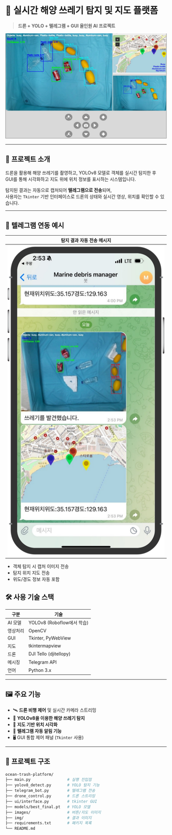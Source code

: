 # 🌊 실시간 해양 쓰레기 탐지 및 지도 플랫폼

> **드론 + YOLO + 텔레그램 + GUI 올인원 AI 프로젝트**

![UI전체화면](images/result1.png)

---

## 📌 프로젝트 소개

드론을 활용해 해양 쓰레기를 촬영하고, YOLOv8 모델로 객체를 실시간 탐지한 후  
GUI를 통해 시각화하고 지도 위에 위치 정보를 표시하는 시스템입니다.

탐지된 결과는 자동으로 캡처되어 **텔레그램으로 전송**되며,  
사용자는 `Tkinter` 기반 인터페이스로 드론의 상태와 실시간 영상, 위치를 확인할 수 있습니다.

---


## 💬 텔레그램 연동 예시

| 탐지 결과 자동 전송 메시지 |
|----------------------------|
| ![텔레그램 예시](images/result2.png) |

- 객체 탐지 시 캡처 이미지 전송  
- 탐지 위치 지도 전송  
- 위도/경도 정보 자동 포함

## 🛠 사용 기술 스택

| 구분 | 기술 |
|------|------|
| AI 모델 | YOLOv8 (Roboflow에서 학습) |
| 영상처리 | OpenCV |
| GUI | Tkinter, PyWebView |
| 지도 | tkintermapview |
| 드론 | DJI Tello (djitellopy) |
| 메시징 | Telegram API |
| 언어 | Python 3.x |

---

## 🖼 주요 기능

- 🛰 **드론 비행 제어** 및 실시간 카메라 스트리밍
- 🧠 **YOLOv8을 이용한 해양 쓰레기 탐지**
- 📍 **지도 기반 위치 시각화**
- 🤖 **텔레그램 자동 알림 기능**
- 🖥 GUI 통합 제어 패널 (`Tkinter` 사용)

---

## 📁 프로젝트 구조

```bash
ocean-trash-platform/
├── main.py                # 실행 진입점
├── yolov8_detect.py       # YOLO 탐지 기능
├── telegram_bot.py        # 텔레그램 전송
├── drone_control.py       # 드론 스트리밍
├── ui/interface.py        # tkinter GUI
├── models/best_final.pt   # YOLO 모델
├── images/                # 버튼/지도 이미지
├── img/                   # 결과 이미지
├── requirements.txt       # 패키지 목록
└── README.md
